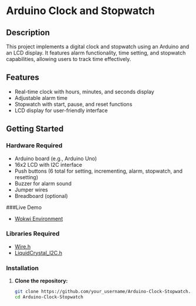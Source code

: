# Arduino Clock and Stopwatch

## Description
This project implements a digital clock and stopwatch using an Arduino and an LCD display. It features alarm functionality, time setting, and stopwatch capabilities, allowing users to track time effectively.

## Features
- Real-time clock with hours, minutes, and seconds display
- Adjustable alarm time
- Stopwatch with start, pause, and reset functions
- LCD display for user-friendly interface

## Getting Started

### Hardware Required
- Arduino board (e.g., Arduino Uno)
- 16x2 LCD with I2C interface
- Push buttons (6 total for setting, incrementing, alarm, stopwatch, and resetting)
- Buzzer for alarm sound
- Jumper wires
- Breadboard (optional)

###Live Demo
- [Wokwi Environment](https://wokwi.com/projects/412999507931663361) 

### Libraries Required
- [Wire.h](https://www.arduino.cc/en/Reference/Wire)
- [LiquidCrystal_I2C.h](https://github.com/johnrickman/LiquidCrystal_I2C)

### Installation
1. **Clone the repository:**
   ```bash
   git clone https://github.com/your_username/Arduino-Clock-Stopwatch.git
   cd Arduino-Clock-Stopwatch
